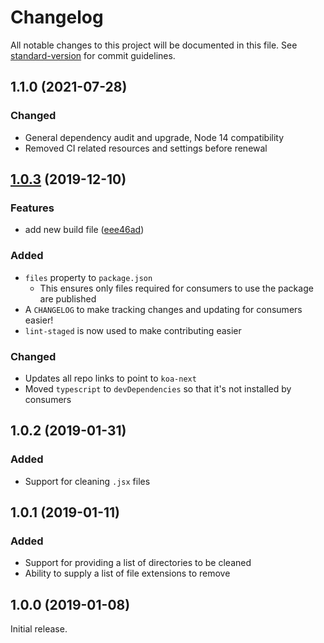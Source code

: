 # Changelog

All notable changes to this project will be documented in this file. See [standard-version](https://github.com/conventional-changelog/standard-version) for commit guidelines.

## 1.1.0 (2021-07-28)

### Changed
  - General dependency audit and upgrade, Node 14 compatibility
  - Removed CI related resources and settings before renewal

## [1.0.3](https://github.com/koa-next/ts-clean/compare/v1.0.2...v.1.0.3) (2019-12-10)

### Features

* add new build file ([eee46ad](https://github.com/jforge/ts-clean/commit/eee46ad6d1e071c8dc4377458b6f65698e52ad22))

### Added
  - `files` property to `package.json`
    - This ensures only files required for consumers to use the package are published
  - A `CHANGELOG` to make tracking changes and updating for consumers easier!
  - `lint-staged` is now used to make contributing easier

### Changed
  - Updates all repo links to point to `koa-next`
  - Moved `typescript` to `devDependencies` so that it's not installed by consumers

## 1.0.2 (2019-01-31)

### Added
  - Support for cleaning `.jsx` files

## 1.0.1 (2019-01-11)

### Added
  - Support for providing a list of directories to be cleaned
  - Ability to supply a list of file extensions to remove

## 1.0.0 (2019-01-08)

Initial release.
